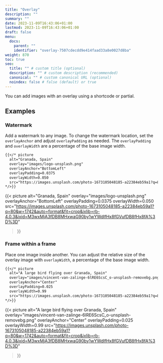 ```yaml
---
title: "Overlay"
description: ""
summary: ""
date: 2023-11-09T16:43:06+01:00
lastmod: 2023-11-09T16:43:06+01:00
draft: false
menu:
  docs:
    parent: ""
    identifier: "overlay-7507cdecdd9e414faad33a8e0027d8ba"
weight: 870
toc: true
seo:
  title: "" # custom title (optional)
  description: "" # custom description (recommended)
  canonical: "" # custom canonical URL (optional)
  noindex: false # false (default) or true
---
```


You can add images with an overlay using a shortcode or partial.

## Examples

### Watermark

Add a watermark to any image. To change the watermark location, set the `overlayAnchor` and adjust `overlayPadding` as needed. The `overlayPadding` and `overlayWidth` are a percentage of the base image width.

```md
{{</* picture 
  alt="Granada, Spain"
  overlay="images/logo-unsplash.png"
  overlayAnchor="BottomLeft"
  overlayPadding=0.0375
  overlayWidth=0.050
  src="https://images.unsplash.com/photo-1673105048185-a22384eb59a1?q=80&w=1742&auto=format&fit=crop&ixlib=rb-4.0.3&ixid=M3wxMjA3fDB8MHxwaG90by1wYWdlfHx8fGVufDB8fHx8fA%3D%3D"
*/>}}
```

{{< picture
  alt="Granada, Spain"
  overlay="images/logo-unsplash.png"
  overlayAnchor="BottomLeft"
  overlayPadding=0.0375
  overlayWidth=0.050
  src="https://images.unsplash.com/photo-1673105048185-a22384eb59a1?q=80&w=1742&auto=format&fit=crop&ixlib=rb-4.0.3&ixid=M3wxMjA3fDB8MHxwaG90by1wYWdlfHx8fGVufDB8fHx8fA%3D%3D"
>}}

### Frame within a frame

Place one image inside another. You can adjust the relative size of the overlay image with `overlayWidth`, a percentage of the base image width.

```md
{{</* picture 
  alt="A large bird flying over Granada, Spain"
  overlay="images/vincent-van-zalinge-6lRE6ScsC_o-unsplash-removebg.png"
  overlayAnchor="Center"
  overlayPadding=0.025
  overlayWidth=0.99
  src="https://images.unsplash.com/photo-1673105048185-a22384eb59a1?q=80&w=1742&auto=format&fit=crop&ixlib=rb-4.0.3&ixid=M3wxMjA3fDB8MHxwaG90by1wYWdlfHx8fGVufDB8fHx8fA%3D%3D"
*/>}}
```

{{< picture
  alt="A large bird flying over Granada, Spain"
  overlay="images/vincent-van-zalinge-6lRE6ScsC_o-unsplash-removebg.png"
  overlayAnchor="Center"
  overlayPadding=0.025
  overlayWidth=0.99
  src="https://images.unsplash.com/photo-1673105048185-a22384eb59a1?q=80&w=1742&auto=format&fit=crop&ixlib=rb-4.0.3&ixid=M3wxMjA3fDB8MHxwaG90by1wYWdlfHx8fGVufDB8fHx8fA%3D%3D"
>}}
